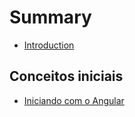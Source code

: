 # Summary

* [Introduction](README.md)

## Conceitos iniciais

* [Iniciando com o Angular](conceitos-iniciais/iniciando-com-o-angular.md)

